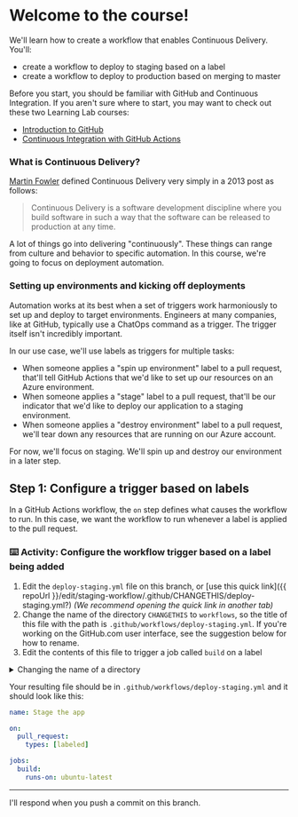# Welcome to the course!

We'll learn how to create a workflow that enables Continuous Delivery. You'll:
- create a workflow to deploy to staging based on a label
- create a workflow to deploy to production based on merging to master

Before you start, you should be familiar with GitHub and Continuous Integration. If you aren't sure where to start, you may want to check out these two Learning Lab courses:

- [Introduction to GitHub](https://lab.github.com/githubtraining/introduction-to-github)
- [Continuous Integration with GitHub Actions](https://lab.github.com/githubtraining/set-up-continuous-integration-with-github-actions)

### What is Continuous Delivery?

[Martin Fowler](https://martinfowler.com/bliki/ContinuousDelivery.html) defined Continuous Delivery very simply in a 2013 post as follows:

> Continuous Delivery is a software development discipline where you build software in such a way that the software can be released to production at any time.

A lot of things go into delivering "continuously". These things can range from culture and behavior to specific automation. In this course, we're going to focus on deployment automation.

### Setting up environments and kicking off deployments

Automation works at its best when a set of triggers work harmoniously to set up and deploy to target environments. Engineers at many companies, like at GitHub, typically use a ChatOps command as a trigger. The trigger itself isn't incredibly important.

In our use case, we'll use labels as triggers for multiple tasks:
- When someone applies a "spin up environment" label to a pull request, that'll tell GitHub Actions that we'd like to set up our resources on an Azure environment.
- When someone applies a "stage" label to a pull request, that'll be our indicator that we'd like to deploy our application to a staging environment.
- When someone applies a "destroy environment" label to a pull request, we'll tear down any resources that are running on our Azure account.

For now, we'll focus on staging. We'll spin up and destroy our environment in a later step.

## Step 1: Configure a trigger based on labels

In a GitHub Actions workflow, the `on` step defines what causes the workflow to run. In this case, we want the workflow to run whenever a label is applied to the pull request.

### :keyboard: Activity: Configure the workflow trigger based on a label being added

1. Edit the `deploy-staging.yml` file on this branch, or [use this quick link]({{ repoUrl }}/edit/staging-workflow/.github/CHANGETHIS/deploy-staging.yml?) _(We recommend opening the quick link in another tab)_
2. Change the name of the directory `CHANGETHIS` to `workflows`, so the title of this file with the path is `.github/workflows/deploy-staging.yml`. If you're working on the GitHub.com user interface, see the suggestion below for how to rename.
3. Edit the contents of this file to trigger a job called `build` on a label

<details><summary>Changing the name of a directory</summary>

If you're working locally, rename your file or drag-and-drop the file into the proper directory as you'd normally do. If you're working on GitHub.com, you can change the name of a directory by changing its filename and using the Backspace key until you reach the directory, as follows:
1. In the file name field, click in front of the first character in the file name
1. Press <kbd>Backspace</kbd> or <kbd>Delete</kbd> on your keyboard until you see the path you want to keep. You can continue to press <kbd>Backspace</kbd> even if the text box with the file name is empty. 
1. Enter the new name for your directory.
1. Enter `/` to let GitHub know this should be a new directory.
</details>

Your resulting file should be in `.github/workflows/deploy-staging.yml` and it should look like this:

```yml
name: Stage the app

on: 
  pull_request:
    types: [labeled]

jobs:
  build:
    runs-on: ubuntu-latest
```

---

I'll respond when you push a commit on this branch.
